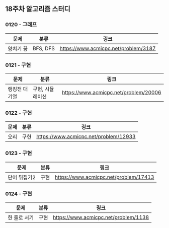 ## 18주차 알고리즘 스터디  


### 0120 - 그래프

|문제|분류|링크|
|---|---|---|
|양치기 꿍|BFS, DFS|https://www.acmicpc.net/problem/3187|

### 0121 - 구현

|문제|분류|링크|
|---|---|---|
|랭킹전 대기열|구현, 시뮬레이션|https://www.acmicpc.net/problem/20006|

### 0122 - 구현

|문제|분류|링크|
|---|---|---|
|오리|구현|https://www.acmicpc.net/problem/12933|

### 0123 - 구현

|문제|분류|링크|
|---|---|---|
|단어 뒤집기2|구현|https://www.acmicpc.net/problem/17413|

### 0124 - 구현

|문제|분류|링크|
|---|---|---|
|한 줄로 서기|구현|https://www.acmicpc.net/problem/1138|
